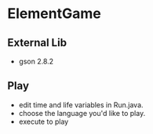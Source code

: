 # ElementGame

## External Lib
- gson 2.8.2

## Play
- edit time and life variables in Run.java.
- choose the language you'd like to play.
- execute to play
